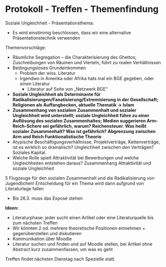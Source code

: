 # Protokoll - Treffen - Themenfindung

Soziale Ungleichheit - Präsentationsthema:

-   Es wird einstimmig beschlossen, dass wir eine alternative
    Präsentationstechnik verwenden

Themenvorschläge:

-   Räumliche Segregation – die Charakterisierung des Ghettos;
    Zuschreibungen von Räumen und Vierteln, führt zu realen
    Verhältnissen
-   Bedingungsloses Grundeinkommen
    -   Problem der wiss. Literatur
    -   Irgendwo in Amerika oder Afrika hats mal ein BGE gegeben, oder
        einen Literatur
        -   Literatur auf Seite von „Netzwerk BGE“
-   **Soziale Ungleichheit als Determinante für
    Radikalisierungen/Fanatisierung/Extremisierung in der Gesellschaft;
    Religionen als Auffangbecken, aktuelle Thematik -\> Islam**
-   **Zusammenhang von sozialem Zusammenhalt und sozialer Ungleichheit
    wird unterstellt; soziale Ungleichheit führe zu einer Auflösung des
    sozialen Zusammenhaltes; Medien suggerieren Arm-Reich-Schere sei
    gefährlich, warum? Reichensteuer. Was heißt sozialer Zusammenhalt?
    Was ist gefährlich? Abgrenzung zwischen Arm und Reich
    Funktionalistische Theorie**
-   Atypische Beschäftigungsverhältnisse, Projektverträge,
    Kettenverträge, ist es wirklich so dramatisch? Ungleichheit zwischen
    den Verträgen? Soziales Kapital.
-   Welche Rolle spielt Attraktivität bei Bewerbungen und welche
    Ungleichheiten entstehen daraus? Zusammenhang Attraktivität und
    soziale Ungleichheit

5 Flugzeuge für den sozialen Zusammenhalt und die Radikalisierung von
Jugendlichen! Entscheidung für ein Thema wird dann aufgrund von
Literaturlage fallen

-   Bis 26.3. muss das Exposé stehen

**Ideen:**

-   Literaturphase: jeder sucht einen Artikel oder eine Literaturquelle
    bis zum nächsten Treffen
-   Wir könnten 2 od. mehrere theoretische Positionen einnehmen +
    gegenüberstellen und diskutieren
-   Kommunikation über Moodle
-   Literatur suchen und finden und auf Moodle stellen, bei Artikel ohne
    Abstract kurz zusammenfassen, um was es geht

Treffen findet nächsten Dienstag nach Spezielle statt.
